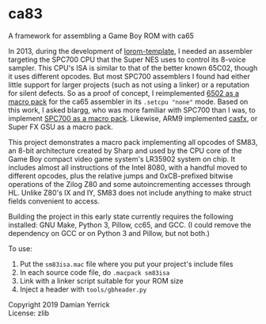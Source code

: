 ca83
====
A framework for assembling a Game Boy ROM with ca65

In 2013, during the development of [lorom-template], I needed an
assembler targeting the SPC700 CPU that the Super NES uses to control
its 8-voice sampler.  This CPU's ISA is similar to that of the better
known 65C02, though it uses different opcodes.  But most SPC700
assemblers I found had either little support for larger projects
(such as not using a linker) or a reputation for silent defects.
So as a proof of concept, I reimplemented [6502 as a macro pack] for
the ca65 assembler in its `.setcpu "none"` mode.  Based on this work,
I asked blargg, who was more familiar with SPC700 than I was, to
implement [SPC700 as a macro pack]. Likewise, ARM9 implemented
[casfx], or Super FX GSU as a macro pack.

This project demonstrates a macro pack implementing all opcodes of
SM83, an 8-bit architecture created by Sharp and used by the CPU core
of the Game Boy compact video game system's LR35902 system on chip.
It includes almost all instructions of the Intel 8080, with a handful
moved to different opcodes, plus the relative jumps and 0xCB-prefixed
bitwise operations of the Zilog Z80 and some autoincrementing
accesses through HL.  Unlike Z80's IX and IY, SM83 does not include
anything to make struct fields convenient to access.

Building the project in this early state currently requires the
following installed: GNU Make, Python 3, Pillow, cc65, and GCC.
(I could remove the dependency on GCC or on Python 3 and Pillow,
but not both.)

To use:

1. Put the `sm83isa.mac` file where you put your project's include
   files
2. In each source code file, do `.macpack sm83isa`
3. Link with a linker script suitable for your ROM size
4. Inject a header with `tools/gbheader.py`


Copyright 2019 Damian Yerrick  
License: zlib

[lorom-template]: https://github.com/pinobatch/lorom-template
[6502 as a macro pack]: https://forums.nesdev.com/viewtopic.php?f=2&t=10701
[SPC700 as a macro pack]: https://forums.nesdev.com/viewtopic.php?f=12&t=10730
[casfx]: https://github.com/ARM9/casfx
[struct]: https://gbdev.gg8.se/wiki/articles/Struct
